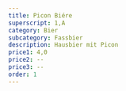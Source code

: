 ```yaml
---
title: Picon Biére
superscript: 1,A
category: Bier
subcategory: Fassbier
description: Hausbier mit Picon
price1: 4,0
price2: --
price3: --
order: 1
---
```

